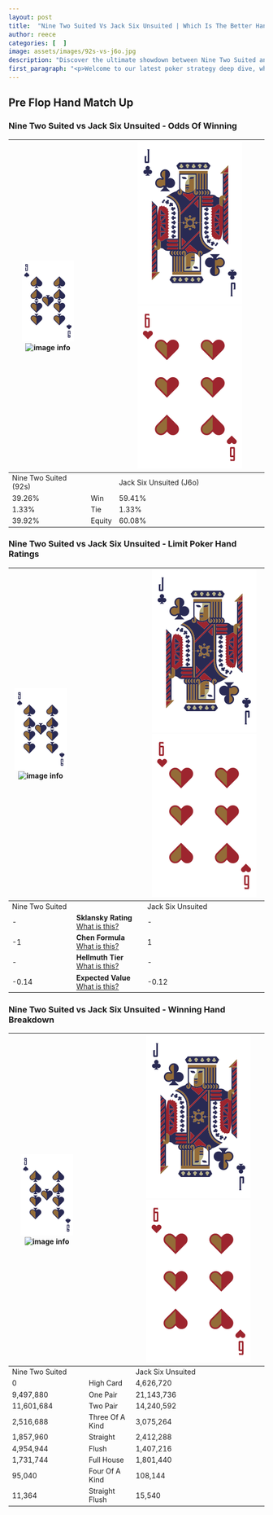 ```yaml
---
layout: post
title:  "Nine Two Suited Vs Jack Six Unsuited | Which Is The Better Hand In Poker? A Complete Guide"
author: reece
categories: [  ]
image: assets/images/92s-vs-j6o.jpg
description: "Discover the ultimate showdown between Nine Two Suited and Jack Six Unsuited in poker! Uncover the odds, strategies, and scenarios where one hand triumphs over the other. Get ready to up your poker game with this thrilling analysis."
first_paragraph: "<p>Welcome to our latest poker strategy deep dive, where we're pitting two distinct hands against each other in a high-stakes showdown: Nine Two Suited vs Jack Six Unsuited.</p><p>In the dynamic world of poker, every decision counts, and knowing which hand holds the upper hand is key to your success at the table.</p><p>In this article, we'll dissect these two hands, explore the scenarios where one dominates the other, and equip you with the knowledge to make strategic choices that can tip the odds in your favor.</p><p>Get ready to unravel the intriguing dynamics of these poker hands and elevate your game to new heights.</p>"
---
```




[comment]: # (sp0)

## Pre Flop Hand Match Up

<div class="table hand-ratings" markdown="1"> 



### Nine Two Suited vs Jack Six Unsuited - Odds Of Winning


    
| ![image info](assets/images/hand1/9.png) ![image info](assets/images/hand1/2s.png) |  | ![image info](assets/images/hand2/J.png) ![image info](assets/images/hand2/6o.png) |
| -------- | -------- | -------- |
| Nine Two Suited (92s) |  | Jack Six Unsuited (J6o) |
| 39.26% | Win | 59.41% |
| 1.33% | Tie | 1.33% |
| 39.92% | Equity | 60.08% |




[comment]: # (sp1)



### Nine Two Suited vs Jack Six Unsuited - Limit Poker Hand Ratings


    
| ![image info](assets/images/hand1/9.png) ![image info](assets/images/hand1/2s.png) |  | ![image info](assets/images/hand2/J.png) ![image info](assets/images/hand2/6o.png) |
| -------- | -------- | -------- |
| Nine Two Suited |  | Jack Six Unsuited |
| - | **Sklansky Rating** [What is this?](/sklansky-rating-explained) | - |
| -1 | **Chen Formula** [What is this?](/chen-formula-explained) | 1 |
| - | **Hellmuth Tier** [What is this?](/Hellmuth-tier-explained) | - |
| -0.14 | **Expected Value** [What is this?](/expected-value-explained) | -0.12 |




[comment]: # (sp2)



### Nine Two Suited vs Jack Six Unsuited - Winning Hand Breakdown


    
| ![image info](assets/images/hand1/9.png) ![image info](assets/images/hand1/2s.png) |  | ![image info](assets/images/hand2/J.png) ![image info](assets/images/hand2/6o.png) |
| -------- | -------- | -------- |
| Nine Two Suited |  | Jack Six Unsuited |
| 0 | High Card | 4,626,720 |
| 9,497,880 | One Pair | 21,143,736 |
| 11,601,684 | Two Pair | 14,240,592 |
| 2,516,688 | Three Of A Kind | 3,075,264 |
| 1,857,960 | Straight | 2,412,288 |
| 4,954,944 | Flush | 1,407,216 |
| 1,731,744 | Full House | 1,801,440 |
| 95,040 | Four Of A Kind | 108,144 |
| 11,364 | Straight Flush | 15,540 |




[comment]: # (sp3)



</div>

[comment]: # (sp4)



[comment]: # (sp5)

